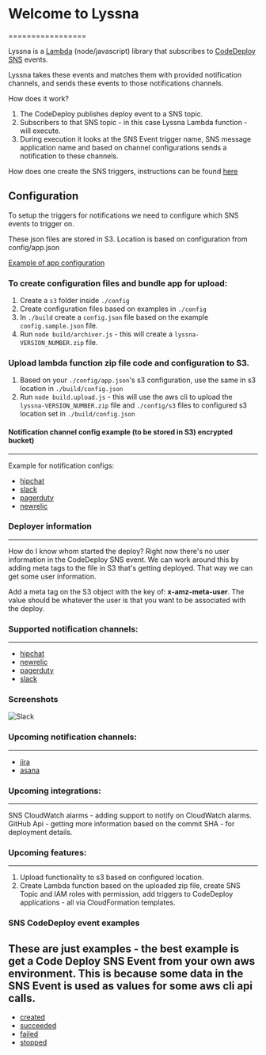# Welcome to Lyssna
=================

Lyssna is a [Lambda](https://aws.amazon.com/documentation/lambda/) (node/javascript) library that subscribes to [CodeDeploy](https://aws.amazon.com/codedeploy/) [SNS](https://aws.amazon.com/documentation/sns/) events.

Lyssna takes these events and matches them with provided notification channels, and sends these events to those notifications channels.

How does it work?

1. The CodeDeploy publishes deploy event to a SNS topic.
2. Subscribers to that SNS topic - in this case Lyssna Lambda function - will execute.
3. During execution it looks at the SNS Event trigger name, SNS message application name and based on channel configurations sends a notification to these channels.

How does one create the SNS triggers, instructions can be found [here](http://docs.aws.amazon.com/codedeploy/latest/userguide/how-to-notify-sns.html)

## Configuration

To setup the triggers for notifications we need to configure which SNS events to trigger on.

These json files are stored in S3. Location is based on configuration from config/app.json

[Example of app configuration](https://github.com/karlnorling/lyssna/blob/master/config/app-example.json)

### To create configuration files and bundle app for upload:

1. Create a `s3` folder inside `./config`
2. Create configuration files based on examples in `./config`
3. In `./build` create a `config.json` file based on the example `config.sample.json` file.
4. Run `node build/archiver.js` - this will create a `lyssna-VERSION_NUMBER.zip` file.


### Upload lambda function zip file code and configuration to S3.
1. Based on your `./config/app.json`'s s3 configuration, use the same in s3 location in
`./build/config.json`
2. Run `node build.upload.js` - this will use the aws cli to upload the `lyssna-VERSION_NUMBER.zip` file and `./config/s3` files to configured s3 location set in `./build/config.json`

#### Notification channel config example (to be stored in S3) encrypted bucket)
-----
Example for notification configs:

 - [hipchat](https://github.com/karlnorling/lyssna/blob/master/config/hipchat-example.json)
 - [slack](https://github.com/karlnorling/lyssna/blob/master/config/slack-example.json)
 - [pagerduty](https://github.com/karlnorling/lyssna/blob/master/config/pagerduty-example.json)
 - [newrelic](https://github.com/karlnorling/lyssna/blob/master/config/newrelic-example.json)


### Deployer information
----
How do I know whom started the deploy?
Right now there's no user information in the CodeDeploy SNS event.
We can work around this by adding meta tags to the file in S3 that's getting deployed. That way we can get some user information.

Add a meta tag on the S3 object with the key of: **x-amz-meta-user**. The value should be whatever the user is that you want to be associated with the deploy.

### Supported notification channels:
-----
 - [hipchat](https://hipchat.com)
 - [newrelic](https://newrelic.com)
 - [pagerduty](https://pagerduty.com)
 - [slack](https://slack.com)

### Screenshots

![Slack](http://i.imgur.com/sQ8iPcG.jpg)

### Upcoming notification channels:
-----
 - [jira](https://jira.com)
 - [asana](https://asana.com)

### Upcoming integrations:
-----
SNS CloudWatch alarms - adding support to notify on CloudWatch alarms.
GitHub Api - getting more information based on the commit SHA - for deployment details.

### Upcoming features:
-----
1. Upload functionality to s3 based on configured location.
2. Create Lambda function based on the uploaded zip file, create SNS Topic and IAM roles with permission, add triggers to CodeDeploy applications - all via CloudFormation templates.

### SNS CodeDeploy event examples

These are just examples - the best example is get a Code Deploy SNS Event from your own aws environment. This is because some data in the SNS Event is used as values for some aws cli api calls.
-----
 - [created](https://github.com/karlnorling/lyssna/blob/master/tests/mock/codedeploy-created.json)
 - [succeeded](https://github.com/karlnorling/lyssna/blob/master/tests/mock/codedeploy-succeeded.json)
 - [failed](https://github.com/karlnorling/lyssna/blob/master/tests/mock/codedeploy-failed.json)
 - [stopped](https://github.com/karlnorling/lyssna/blob/master/tests/mock/codedeploy-stopped.json)
